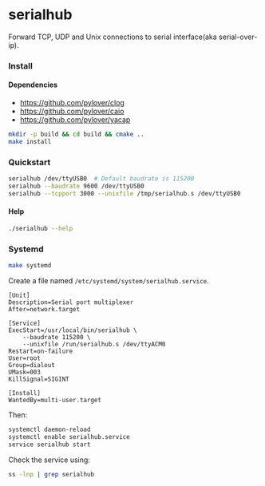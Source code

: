 # serialhub

Forward TCP, UDP and Unix connections to serial interface(aka serial-over-ip).


### Install

#### Dependencies
- https://github.com/pylover/clog
- https://github.com/pylover/caio
- https://github.com/pylover/yacap


```bash
mkdir -p build && cd build && cmake ..
make install
```

### Quickstart

```bash
serialhub /dev/ttyUSB0  # Default baudrate is 115200
serialhub --baudrate 9600 /dev/ttyUSB0
serialhub --tcpport 3000 --unixfile /tmp/serialhub.s /dev/ttyUSB0
```

#### Help

```bash
./serialhub --help
```


### Systemd

```bash
make systemd
```

Create a file named `/etc/systemd/system/serialhub.service`.

```systemd
[Unit]
Description=Serial port multiplexer
After=network.target

[Service]
ExecStart=/usr/local/bin/serialhub \
    --baudrate 115200 \
    --unixfile /run/serialhub.s /dev/ttyACM0
Restart=on-failure
User=root
Group=dialout
UMask=003
KillSignal=SIGINT

[Install]
WantedBy=multi-user.target
```

Then:

```bash
systemctl daemon-reload
systemctl enable serialhub.service
service serialhub start
```

Check the service using:

```bash
ss -lnp | grep serialhub
```

